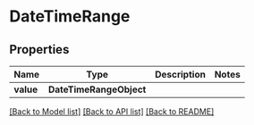 # DateTimeRange


## Properties
Name | Type | Description | Notes
------------ | ------------- | ------------- | -------------
**value** | **DateTimeRangeObject** |  | 

[[Back to Model list]](../README.md#documentation-for-models) [[Back to API list]](../README.md#documentation-for-api-endpoints) [[Back to README]](../README.md)


